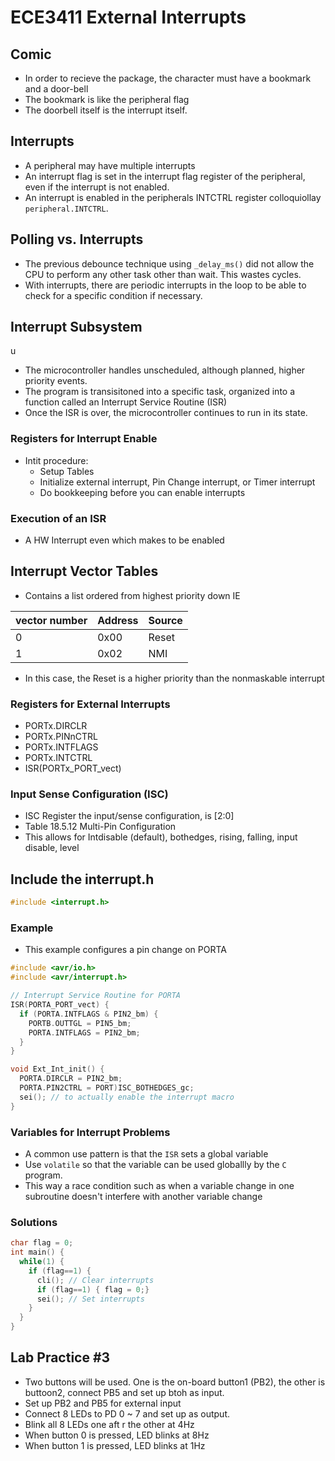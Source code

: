 # ECE3411 External Interrupts

## Comic

- In order to recieve the package, the character must have a bookmark and a door-bell
- The bookmark is like the peripheral flag
- The doorbell itself is the interrupt itself.

## Interrupts

- A peripheral may have multiple interrupts
- An interrupt flag is set in the interrupt flag register of the peripheral, even
  if the interrupt is not enabled.
- An interrupt is enabled in the peripherals INTCTRL register
 colloquiollay `peripheral.INTCTRL`.

## Polling vs. Interrupts

- The previous debounce technique using `_delay_ms()` did not allow the CPU to perform
  any other task other than wait. This wastes cycles.
- With interrupts, there are periodic interrupts in the loop to be able to check for a
  specific condition if necessary.

## Interrupt Subsystem

u

- The microcontroller handles unscheduled, although planned, higher priority events.
- The program is transisitoned into a specific task, organized into a function called an Interrupt Service Routine (ISR)
- Once the ISR is over, the microcontroller continues to run in its state.

### Registers for Interrupt Enable

- Intit procedure:
  - Setup Tables
  - Initialize external interrupt, Pin Change interrupt, or Timer interrupt
  - Do bookkeeping before you can enable interrupts

### Execution of an ISR

- A HW Interrupt even which makes to be enabled

## Interrupt Vector Tables

- Contains a list ordered from highest priority down IE

| vector number | Address | Source |
| ---- | --- | ---- |
| 0 | 0x00 | Reset |
| 1 | 0x02 | NMI |

- In this case, the Reset is a higher priority than the nonmaskable interrupt

### Registers for External Interrupts

- PORTx.DIRCLR
- PORTx.PINnCTRL
- PORTx.INTFLAGS
- PORTx.INTCTRL
- ISR(PORTx_PORT_vect)

### Input Sense Configuration (ISC)

- ISC Register the input/sense configuration, is [2:0]
- Table 18.5.12 Multi-Pin Configuration
- This allows for Intdisable (default), bothedges, rising, falling, input disable, level

## Include the interrupt.h

```c
#include <interrupt.h>
```

### Example

- This example configures a pin change on PORTA

```c
#include <avr/io.h>
#include <avr/interrupt.h>

// Interrupt Service Routine for PORTA 
ISR(PORTA_PORT_vect) {
  if (PORTA.INTFLAGS & PIN2_bm) {
    PORTB.OUTTGL = PIN5_bm;
    PORTA.INTFLAGS = PIN2_bm;
  }
}

void Ext_Int_init() {
  PORTA.DIRCLR = PIN2_bm;
  PORTA.PIN2CTRL = PORT)ISC_BOTHEDGES_gc;
  sei(); // to actually enable the interrupt macro
}
```

### Variables for Interrupt Problems

- A common use pattern is that the `ISR` sets a global variable
- Use `volatile` so that the variable can be used globallly by the `C` program.
- This way a race condition such as when a variable change in one subroutine doesn't
  interfere with another variable change

### Solutions

```c
char flag = 0;
int main() {
  while(1) {
    if (flag==1) {
      cli(); // Clear interrupts
      if (flag==1) { flag = 0;}
      sei(); // Set interrupts
    }
  }
}
```

## Lab Practice #3

- Two buttons will be used. One is the on-board button1 (PB2), the other is buttoon2, connect PB5 and set up btoh as input.
- Set up PB2 and PB5 for external input
- Connect 8 LEDs to PD 0 ~ 7 and set up as output.
- Blink all 8 LEDs one aft r the other at 4Hz
- When button 0 is pressed, LED blinks at 8Hz
- When button 1 is pressed, LED blinks at 1Hz
